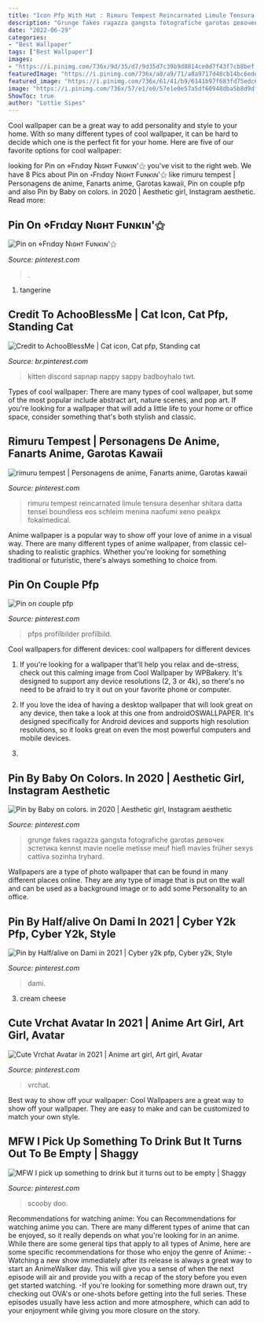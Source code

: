 ```yaml
---
title: "Icon Pfp With Hat : Rimuru Tempest Reincarnated Limule Tensura Desenhar Shitara Datta Tensei Boundless Eos Schleim Menina Naofumi Xeno Peakpx Fokaimedical"
description: "Grunge fakes ragazza gangsta fotografiche garotas девочек эстетика kennst mavie noelle metisse meuf hieß mavies früher sexys cattiva sozinha tryhard"
date: "2022-06-29"
categories:
- "Best Wallpaper"
tags: ["Best Wallpaper"]
images:
- "https://i.pinimg.com/736x/9d/35/d7/9d35d7c39b9d8814ce0d7f43f7cb8bef.jpg"
featuredImage: "https://i.pinimg.com/736x/a8/a9/71/a8a9717d48cb14bc6edeb1a6703b1666.jpg"
featured_image: "https://i.pinimg.com/736x/61/41/b9/6141b97f683fd75edc63a29f84774973.jpg"
image: "https://i.pinimg.com/736x/57/e1/e0/57e1e0e57a5df60948dba5b8d9df0ccd.jpg"
ShowToc: true
author: "Lottie Sipes"
---
```



Cool wallpaper can be a great way to add personality and style to your home. With so many different types of cool wallpaper, it can be hard to decide which one is the perfect fit for your home. Here are five of our favorite options for cool wallpaper: 

	

		
looking for Pin on ⋄Frιdαy Nιɢнт Fυɴĸιɴ&#039;⚝ you've visit to the right web. We have 8 Pics about Pin on ⋄Frιdαy Nιɢнт Fυɴĸιɴ&#039;⚝ like rimuru tempest | Personagens de anime, Fanarts anime, Garotas kawaii, Pin on couple pfp and also Pin by Baby on colors. in 2020 | Aesthetic girl, Instagram aesthetic. Read more:
		
    
## Pin On ⋄Frιdαy Nιɢнт Fυɴĸιɴ&#039;⚝

<img loading=lazy src="https://i.pinimg.com/736x/f1/35/b5/f135b5eeeeb879d7a8f2aec89a114173.jpg" onerror="this.onerror=null;this.src='https://tse3.mm.bing.net/th?id=OIP.zG4sz7Cdje0RxkiYIv-n4AHaHa&amp;pid=15.1';" alt="Pin on ⋄Frιdαy Nιɢнт Fυɴĸιɴ&#039;⚝">

_Source: pinterest.com_

>. 

	

1. tangerine 

    
## Credit To AchooBlessMe | Cat Icon, Cat Pfp, Standing Cat

<img loading=lazy src="https://i.pinimg.com/736x/57/e1/e0/57e1e0e57a5df60948dba5b8d9df0ccd.jpg" onerror="this.onerror=null;this.src='https://tse2.mm.bing.net/th?id=OIP.Ni4pQPL5louNT-Z31RoADAHaHa&amp;pid=15.1';" alt="Credit to AchooBlessMe | Cat icon, Cat pfp, Standing cat">

_Source: br.pinterest.com_

>kitten discord sapnap nappy sappy badboyhalo twt. 

	

Types of cool wallpaper:
There are many types of cool wallpaper, but some of the most popular include abstract art, nature scenes, and pop art. If you're looking for a wallpaper that will add a little life to your home or office space, consider something that's both stylish and classic.

    
## Rimuru Tempest | Personagens De Anime, Fanarts Anime, Garotas Kawaii

<img loading=lazy src="https://i.pinimg.com/736x/a8/a9/71/a8a9717d48cb14bc6edeb1a6703b1666.jpg" onerror="this.onerror=null;this.src='https://tse2.mm.bing.net/th?id=OIP.bXfGNqtyC_CdO0Cz1J-XWwHaNK&amp;pid=15.1';" alt="rimuru tempest | Personagens de anime, Fanarts anime, Garotas kawaii">

_Source: pinterest.com_

>rimuru tempest reincarnated limule tensura desenhar shitara datta tensei boundless eos schleim menina naofumi xeno peakpx fokaimedical. 

	

Anime wallpaper is a popular way to show off your love of anime in a visual way. There are many different types of anime wallpaper, from classic cel-shading to realistic graphics. Whether you're looking for something traditional or futuristic, there's always something to choice from.

    
## Pin On Couple Pfp

<img loading=lazy src="https://i.pinimg.com/736x/9d/35/d7/9d35d7c39b9d8814ce0d7f43f7cb8bef.jpg" onerror="this.onerror=null;this.src='https://tse1.mm.bing.net/th?id=OIP.Syr9ljoD8hMBHHRBSIHdnQHaHa&amp;pid=15.1';" alt="Pin on couple pfp">

_Source: pinterest.com_

>pfps profilbilder profilbild. 

	

Cool wallpapers for different devices:
cool wallpapers for different devices 

1. If you're looking for a wallpaper that'll help you relax and de-stress, check out this calming image from Cool Wallpaper by WPBakery. It's designed to support any device resolutions (2, 3 or 4k), so there's no need to be afraid to try it out on your favorite phone or computer.

2. If you love the idea of having a desktop wallpaper that will look great on any device, then take a look at this one from androidOSWALLPAPER. It's designed specifically for Android devices and supports high resolution resolutions, so it looks great on even the most powerful computers and mobile devices.

3.

    
## Pin By Baby On Colors. In 2020 | Aesthetic Girl, Instagram Aesthetic

<img loading=lazy src="https://i.pinimg.com/736x/61/41/b9/6141b97f683fd75edc63a29f84774973.jpg" onerror="this.onerror=null;this.src='https://tse4.mm.bing.net/th?id=OIP.MiI6Re_MfTD03AkPtvg33gHaNJ&amp;pid=15.1';" alt="Pin by Baby on colors. in 2020 | Aesthetic girl, Instagram aesthetic">

_Source: pinterest.com_

>grunge fakes ragazza gangsta fotografiche garotas девочек эстетика kennst mavie noelle metisse meuf hieß mavies früher sexys cattiva sozinha tryhard. 

	



Wallpapers are a type of photo wallpaper that can be found in many different places online. They are any type of image that is put on the wall and can be used as a background image or to add some Personality to an office.

    
## Pin By Half/alive On Dami In 2021 | Cyber Y2k Pfp, Cyber Y2k, Style

<img loading=lazy src="https://i.pinimg.com/736x/c0/2a/74/c02a74a1df14719a9fff92f1749dcccf.jpg" onerror="this.onerror=null;this.src='https://tse1.mm.bing.net/th?id=OIP.ATVARJz42F526A0jiFhzhgHaJD&amp;pid=15.1';" alt="Pin by Half/alive on Dami in 2021 | Cyber y2k pfp, Cyber y2k, Style">

_Source: pinterest.com_

>dami. 

	

3. cream cheese 

    
## Cute Vrchat Avatar In 2021 | Anime Art Girl, Art Girl, Avatar

<img loading=lazy src="https://i.pinimg.com/736x/70/8d/96/708d96890679ecbf0ca3b067b3f79521.jpg" onerror="this.onerror=null;this.src='https://tse1.mm.bing.net/th?id=OIP.RpyXBfpt1Ub4JGAJdIOIfgHaNK&amp;pid=15.1';" alt="Cute Vrchat Avatar in 2021 | Anime art girl, Art girl, Avatar">

_Source: pinterest.com_

>vrchat. 

	

Best way to show off your wallpaper:
Cool Wallpapers are a great way to show off your wallpaper. They are easy to make and can be customized to match your own style.

    
## MFW I Pick Up Something To Drink But It Turns Out To Be Empty | Shaggy

<img loading=lazy src="https://i.pinimg.com/736x/39/06/a9/3906a9c6f7c55c87e4b18b108b5c88f6.jpg" onerror="this.onerror=null;this.src='https://tse1.mm.bing.net/th?id=OIP.TQipO3u1gBQIUp2AKtljwwHaJ8&amp;pid=15.1';" alt="MFW I pick up something to drink but it turns out to be empty | Shaggy">

_Source: pinterest.com_

>scooby doo. 

	

Recommendations for watching anime: You can
Recommendations for watching anime you can. There are many different types of anime that can be enjoyed, so it really depends on what you're looking for in an anime. While there are some general tips that apply to all types of Anime, here are some specific recommendations for those who enjoy the genre of Anime: 
-Watching a new show immediately after its release is always a great way to start an AnimeWalker day. This will give you a sense of when the next episode will air and provide you with a recap of the story before you even get started watching. 
-If you're looking for something more drawn out, try checking out OVA's or one-shots before getting into the full series. These episodes usually have less action and more atmosphere, which can add to your enjoyment while giving you more closure on the story.

